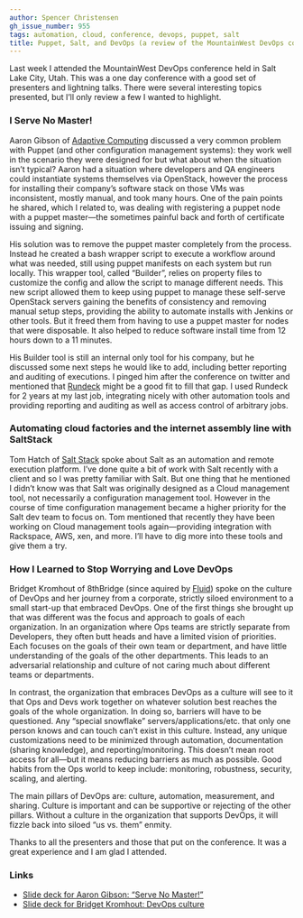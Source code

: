 ```yaml
---
author: Spencer Christensen
gh_issue_number: 955
tags: automation, cloud, conference, devops, puppet, salt
title: Puppet, Salt, and DevOps (a review of the MountainWest DevOps conference)
---
```


Last week I attended the MountainWest DevOps conference held in Salt Lake City, Utah. This was a one day conference with a good set of presenters and lightning talks. There were several interesting topics presented, but I’ll only review a few I wanted to highlight.

### I Serve No Master!

Aaron Gibson of [Adaptive Computing](http://www.adaptivecomputing.com/) discussed a very common problem with Puppet (and other configuration management systems): they work well in the scenario they were designed for but what about when the situation isn’t typical? Aaron had a situation where developers and QA engineers could instantiate systems themselves via OpenStack, however the process for installing their company’s software stack on those VMs was inconsistent, mostly manual, and took many hours. One of the pain points he shared, which I related to, was dealing with registering a puppet node with a puppet master—​the sometimes painful back and forth of certificate issuing and signing.

His solution was to remove the puppet master completely from the process. Instead he created a bash wrapper script to execute a workflow around what was needed, still using puppet manifests on each system but run locally. This wrapper tool, called “Builder”, relies on property files to customize the config and allow the script to manage different needs. This new script allowed them to keep using puppet to manage these self-serve OpenStack servers gaining the benefits of consistency and removing manual setup steps, providing the ability to automate installs with Jenkins or other tools. But it freed them from having to use a puppet master for nodes that were disposable. It also helped to reduce software install time from 12 hours down to a 11 minutes.

His Builder tool is still an internal only tool for his company, but he discussed some next steps he would like to add, including better reporting and auditing of executions. I pinged him after the conference on twitter and mentioned that [Rundeck](http://rundeck.org/) might be a good fit to fill that gap. I used Rundeck for 2 years at my last job, integrating nicely with other automation tools and providing reporting and auditing as well as access control of arbitrary jobs.

### Automating cloud factories and the internet assembly line with SaltStack

Tom Hatch of [Salt Stack](https://saltstack.com/) spoke about Salt as an automation and remote execution platform. I’ve done quite a bit of work with Salt recently with a client and so I was pretty familiar with Salt. But one thing that he mentioned I didn’t know was that Salt was originally designed as a Cloud management tool, not necessarily a configuration management tool. However in the course of time configuration management became a higher priority for the Salt dev team to focus on. Tom mentioned that recently they have been working on Cloud management tools again—​providing integration with Rackspace, AWS, xen, and more. I’ll have to dig more into these tools and give them a try.

### How I Learned to Stop Worrying and Love DevOps

Bridget Kromhout of 8thBridge (since aquired by [Fluid](https://www.fluid.com/news/fluid-acquires-social-crm-platform-8thbridge)) spoke on the culture of DevOps and her journey from a corporate, strictly siloed environment to a small start-up that embraced DevOps. One of the first things she brought up that was different was the focus and approach to goals of each organization. In an organization where Ops teams are strictly separate from Developers, they often butt heads and have a limited vision of priorities. Each focuses on the goals of their own team or department, and have little understanding of the goals of the other departments. This leads to an adversarial relationship and culture of not caring much about different teams or departments.

In contrast, the organization that embraces DevOps as a culture will see to it that Ops and Devs work together on whatever solution best reaches the goals of the whole organization. In doing so, barriers will have to be questioned. Any “special snowflake” servers/applications/etc. that only one person knows and can touch can’t exist in this culture. Instead, any unique customizations need to be minimized through automation, documentation (sharing knowledge), and reporting/monitoring. This doesn’t mean root access for all—​but it means reducing barriers as much as possible. Good habits from the Ops world to keep include: monitoring, robustness, security, scaling, and alerting.

The main pillars of DevOps are: culture, automation, measurement, and sharing. Culture is important and can be supportive or rejecting of the other pillars. Without a culture in the organization that supports DevOps, it will fizzle back into siloed “us vs. them” enmity.

Thanks to all the presenters and those that put on the conference. It was a great experience and I am glad I attended.

### Links

- [Slide deck for Aaron Gibson: “Serve No Master!”](https://github.com/biggiemac/mtnwest_prez/blob/master/I%20Serve%20No%20Master!%20-%20Aaron%20Gibson%20-%20MTN%20West%20DevOps%202014.pdf)
- [Slide deck for Bridget Kromhout: DevOps culture](https://www.slideshare.net/bridgetkromhout/how-i-learnedtostopworryingandlovedevops201403)
